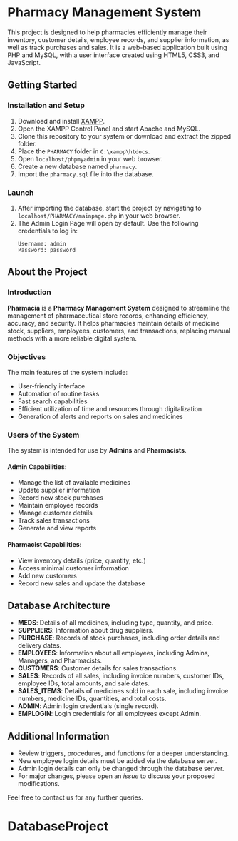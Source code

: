 # Pharmacy Management System

This project is designed to help pharmacies efficiently manage their inventory, customer details, employee records, and supplier information, as well as track purchases and sales. It is a web-based application built using PHP and MySQL, with a user interface created using HTML5, CSS3, and JavaScript.

## Getting Started

### Installation and Setup

1. Download and install [XAMPP](https://www.apachefriends.org/download.html).
2. Open the XAMPP Control Panel and start Apache and MySQL.
3. Clone this repository to your system or download and extract the zipped folder.
4. Place the `PHARMACY` folder in `C:\xampp\htdocs`.
5. Open `localhost/phpmyadmin` in your web browser.
6. Create a new database named `pharmacy`.
7. Import the `pharmacy.sql` file into the database.

### Launch

1. After importing the database, start the project by navigating to `localhost/PHARMACY/mainpage.php` in your web browser.
2. The Admin Login Page will open by default. Use the following credentials to log in:
	```
	Username: admin
	Password: password
	```

## About the Project

### Introduction

**Pharmacia** is a **Pharmacy Management System** designed to streamline the management of pharmaceutical store records, enhancing efficiency, accuracy, and security. It helps pharmacies maintain details of medicine stock, suppliers, employees, customers, and transactions, replacing manual methods with a more reliable digital system.

### Objectives

The main features of the system include:

- User-friendly interface
- Automation of routine tasks
- Fast search capabilities
- Efficient utilization of time and resources through digitalization
- Generation of alerts and reports on sales and medicines

### Users of the System

The system is intended for use by **Admins** and **Pharmacists**.

#### Admin Capabilities:

- Manage the list of available medicines
- Update supplier information
- Record new stock purchases
- Maintain employee records
- Manage customer details
- Track sales transactions
- Generate and view reports

#### Pharmacist Capabilities:

- View inventory details (price, quantity, etc.)
- Access minimal customer information
- Add new customers
- Record new sales and update the database

## Database Architecture

- **MEDS**: Details of all medicines, including type, quantity, and price.
- **SUPPLIERS**: Information about drug suppliers.
- **PURCHASE**: Records of stock purchases, including order details and delivery dates.
- **EMPLOYEES**: Information about all employees, including Admins, Managers, and Pharmacists.
- **CUSTOMERS**: Customer details for sales transactions.
- **SALES**: Records of all sales, including invoice numbers, customer IDs, employee IDs, total amounts, and sale dates.
- **SALES_ITEMS**: Details of medicines sold in each sale, including invoice numbers, medicine IDs, quantities, and total costs.
- **ADMIN**: Admin login credentials (single record).
- **EMPLOGIN**: Login credentials for all employees except Admin.

## Additional Information

- Review triggers, procedures, and functions for a deeper understanding.
- New employee login details must be added via the database server.
- Admin login details can only be changed through the database server.
- For major changes, please open an *issue* to discuss your proposed modifications.

Feel free to contact us for any further queries.

# DatabaseProject
